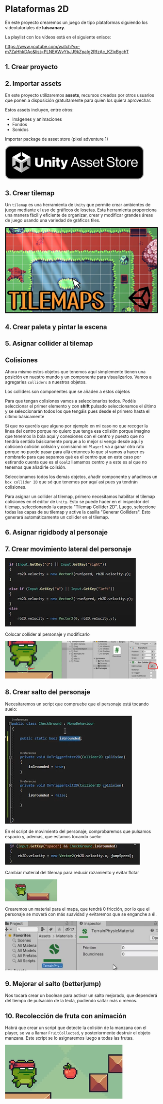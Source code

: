 # Plataformas 2D

En este proyecto crearemos un juego de tipo plataformas siguiendo los videotutoriales de **luiscanary**.

La playlist con los vídeos está en el siguiente enlace:

https://www.youtube.com/watch?v=-m7ZaHhkDAc&list=PLNEAWvYbJJ9kZpaIg2RfzAc_KZixBgchT

## 1. Crear proyecto

## 2. Importar assets

En este proyecto utilizaremos **assets**, recursos creados por otros usuarios que ponen a disposición gratuitamente para quien los quiera aprovechar.

Estos assets incluyen, entre otros:

- Imágenes y animaciones
- Fondos
- Sonidos

Importar package de asset store (pixel adventure 1)

![alt text](media/image-2.png)

## 3. Crear tilemap

Un ``tilemap`` es una herramienta de ``Unity`` que permite crear ambientes de juego mediante el uso de gráficos de losetas. Esta herramienta proporciona una manera fácil y eficiente de organizar, crear y modificar grandes áreas de juego usando una variedad de gráficos tiles.

![alt text](media/image-1.png)

## 4. Crear paleta y pintar la escena

## 5. Asignar collider al tilemap

## Colisiones

Ahora mismo estos objetos que tenemos aquí simplemente tienen una posición en nuestro mundo y un componente para visualizarlos. Vamos a agregarles ``colliders`` a nuestros objetos.

Los colliders son  componentes que se añaden a estos objetos

Para que tengan colisiones vamos a seleccionarlos todos. Podéis seleccionar el primer elemento y con **shift** pulsado seleccionamos el último y se seleccionarán todos los que tengáis pues desde el primero hasta el último básicamente

Si que no queréis que alguno por ejemplo en mi caso no que recoger la línea del centro porque no quiero que tenga esa colisión porque imagino que tenemos la bola aquí y conexiones con el centro y puesto que no tendría sentido básicamente porque a lo mejor si vengo desde aquí y colisionó colisión colisión y comisionó mi ``Player1`` va a ganar otro rato porque no puede pasar para allá entonces lo que sí vamos a hacer es nombrarlo para que sepamos qué es el centro que en este caso por estirando cuenta que es el ``Goal2`` llamamos centro y a este es al que no tenemos que añadirle colisión.

Seleccionamos todos los demás objetos, añadir componente y añadimos un ``box collider 2D`` que sé que tenemos por aquí así pues ya tendrán colisiones.

Para asignar un collider al tilemap, primero necesitamos habilitar el tilemap colisiones en el editor de ``Unity``. Esto se puede hacer en el inspector del tilemap, seleccionando la carpeta "Tilemap Collider 2D". Luego, seleccione todas las capas de su tilemap y active la casilla "Generar Colliders". Esto generará automáticamente un collider en el tilemap.

## 6. Asignar rigidbody al personaje

## 7. Crear movimiento lateral del personaje

![imagen](media/image3.png)

Colocar collider al personaje y modificarlo

![imagen](media/image4.png)

## 8. Crear salto del personaje

Necesitaremos un script que compruebe que el personaje está tocando suelo:

![imagen](media/image5.png)

En el script de movimiento del personaje, comprobaremos que pulsamos espacio y, además, que estamos tocando suelo:

![imagen](media/image6.png)

Cambiar material del tilemap para reducir rozamiento y evitar flotar

![imagen](media/image7.png)

Crearemos un material para el mapa, que tendrá 0 fricción, por lo que el personaje se moverá con más suavidad y evitaremos que se enganche a él.

![imagen](media/image8.png)

## 9. Mejorar el salto (betterjump)

Nos tocará crear un boolean para activar un salto mejorado, que dependerá del tiempo de pulsación de la tecla, pudiendo saltar más o menos.

## 10. Recolección de fruta con animación

Habrá que crear un script que detecte la colisión de la manzana con el player, se va a llamar ``FruitCollected``, y posteriormente destruir el objeto manzana. Este script se lo asignaremos luego a todas las frutas.

![imagen](media/image9.png)
